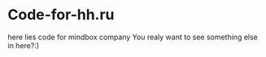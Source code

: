 # Code-for-hh.ru
here lies code for mindbox company
You realy want to see something else in here?:)

